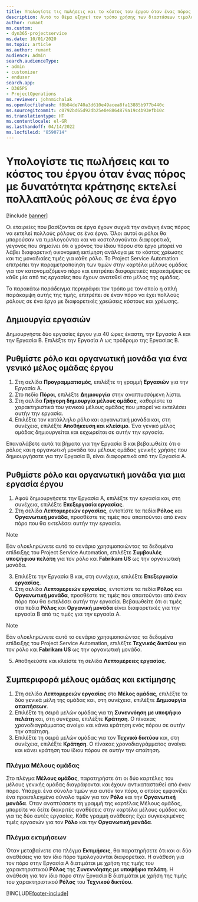 ```yaml
---
title: Υπολογίστε τις πωλήσεις και το κόστος του έργου όταν ένας πόρος με δυνατότητα κράτησης εκτελεί πολλαπλούς ρόλους σε ένα έργο
description: Αυτό το θέμα εξηγεί τον τρόπο χρήσης των διαστάσεων τιμολόγησης για την υποστήριξη της τιμολόγησης και της κοστολόγησης για έναν πόρο που εκτελεί πολλαπλούς ρόλους σε ένα έργο.
author: rumant
ms.custom:
- dyn365-projectservice
ms.date: 10/01/2020
ms.topic: article
ms.author: rumant
audience: Admin
search.audienceType:
- admin
- customizer
- enduser
search.app:
- D365PS
- ProjectOperations
ms.reviewer: johnmichalak
ms.openlocfilehash: f8b84de740a3d610e49acea8fa13885b977b440c
ms.sourcegitcommit: c0792bd65d92db25e0e8864879a19c4b93efb10c
ms.translationtype: HT
ms.contentlocale: el-GR
ms.lasthandoff: 04/14/2022
ms.locfileid: "8590714"
---
```

# <a name="estimate-project-sales-and-costs-when-a-bookable-resource-fills-multiple-roles-for-a-project"></a>Υπολογίστε τις πωλήσεις και το κόστος του έργου όταν ένας πόρος με δυνατότητα κράτησης εκτελεί πολλαπλούς ρόλους σε ένα έργο 

[!include [banner](../includes/psa-now-project-operations.md)]

Οι εταιρείες που βασίζονται σε έργα έχουν συχνά την ανάγκη ένας πόρος να εκτελεί πολλούς ρόλους σε ένα έργο. Όλοι αυτοί οι ρόλοι θα μπορούσαν να τιμολογούνται και να κοστολογούνται διαφορετικά, γεγονός που σημαίνει ότι ο χρόνος του ίδιου πόρου στο έργο μπορεί να λάβει διαφορετική οικονομική εκτίμηση ανάλογα με το κόστος χρέωσης και τις μοναδιαίες τιμές για κάθε ρόλο. Το Project Service Automation επιτρέπει την παραμετροποίηση των τιμών στην καρτέλα μέλους ομάδας για τον κατονομαζόμενο πόρο και επιτρέπει διαφορετικές παρακάμψεις σε κάθε μία από τις εργασίες που έχουν ανατεθεί στο μέλος της ομάδας.

Το παρακάτω παράδειγμα περιγράφει τον τρόπο με τον οποίο η απλή παράκαμψη αυτής της τιμής, επιτρέπει σε έναν πόρο να έχει πολλούς ρόλους σε ένα έργο με διαφορετικές χρεώσεις κόστους και χρέωσης.

## <a name="create-tasks"></a>Δημιουργία εργασιών
Δημιουργήστε δύο εργασίες έργου για 40 ώρες έκαστη, την Εργασία Α και την Εργασία Β. Επιλέξτε την Εργασία Α ως πρόδρομο της Εργασίας Β.

## <a name="set-up-role-and-organization-unit-for-a-generic-project-team-member"></a>Ρυθμίστε ρόλο και οργανωτική μονάδα για ένα γενικό μέλος ομάδας έργου

1. Στη σελίδα **Προγραμματισμός**, επιλέξτε τη γραμμή **Εργασιών** για την Εργασία Α. 
2. Στο πεδίο **Πόροι**, επιλέξτε **Δημιουργία** στην αναπτυσσόμενη λίστα.
3. Στη σελίδα **Γρήγορη δημιουργία μέλους ομάδας**, καθορίστε τα χαρακτηριστικά του γενικού μέλους ομάδας που μπορεί να εκτελέσει αυτήν την εργασία.
4. Επιλέξτε τον κατάλληλο ρόλο και οργανωτική μονάδα και, στη συνέχεια, επιλέξτε **Αποθήκευση και κλείσιμο**. Ένα γενικό μέλος ομάδας δημιουργείται και εκχωρείται σε αυτήν την εργασία. 

Επαναλάβετε αυτά τα βήματα για την Εργασία Β και βεβαιωθείτε ότι ο ρόλος και η οργανωτική μονάδα του μέλους ομάδας γενικής χρήσης που δημιουργήσατε για την Εργασία Β, είναι διαφορετικά από την Εργασία Α. 

## <a name="set-up-role-and-organization-unit-for-a-project-task"></a>Ρυθμίστε ρόλο και οργανωτική μονάδα για μια εργασία έργου

1. Αφού δημιουργήσετε την Εργασία Α, επιλέξτε την εργασία και, στη συνέχεια, επιλέξτε **Επεξεργασία εργασίας**.
2. Στη σελίδα **Λεπτομερειών εργασίας**, εντοπίστε τα πεδία **Ρόλος** και **Οργανωτική μονάδα**, προσθέστε τις τιμές που απαιτούνται από έναν πόρο που θα εκτελέσει αυτήν την εργασία. 

  > [!NOTE]
  > Εάν ολοκληρώνετε αυτό το σενάριο χρησιμοποιώντας τα δεδομένα επίδειξης του Project Service Automation, επιλέξτε **Συμβουλές υποψήφιου πελάτη** για τον ρόλο και **Fabrikam US** ως την οργανωτική μονάδα.

3. Επιλέξτε την Εργασία Β και, στη συνέχεια, επιλέξτε **Επεξεργασία εργασίας**.
4. Στη σελίδα **Λεπτομερειών εργασίας**, εντοπίστε τα πεδία **Ρόλος** και **Οργανωτική μονάδα**, προσθέστε τις τιμές που απαιτούνται από έναν πόρο που θα εκτελέσει αυτήν την εργασία. Βεβαιωθείτε ότι οι τιμές στα πεδία **Ρόλος** και **Οργανική μονάδα** είναι διαφορετικές για την εργασία B από τις τιμές για την εργασία A. 

  > [!NOTE]
  > Εάν ολοκληρώνετε αυτό το σενάριο χρησιμοποιώντας τα δεδομένα επίδειξης του Project Service Automation, επιλέξτε **Τεχνικός δικτύου** για τον ρόλο και **Fabrikam US** ως την οργανωτική μονάδα.

5. Αποθηκεύστε και κλείστε τη σελίδα **Λεπτομέρειες εργασίας**. 

## <a name="team-member-and-estimates-behavior"></a>Συμπεριφορά μέλους ομάδας και εκτίμησης 

1. Στη σελίδα **Λεπτομερειών εργασίας** στο **Μέλος ομάδας**, επιλέξτε τα δύο γενικά μέλη της ομάδας και, στη συνέχεια, επιλέξτε **Δημιουργία απαιτήσεων**. 
2. Επιλέξτε τη σειρά μελών ομάδας για τη **Συνεννόηση με υποψήφιο πελάτη** και, στη συνέχεια, επιλέξτε **Κράτηση**. Ο πίνακας χρονοδιαγράμματος ανοίγει και κάνει κράτηση ενός πόρου σε αυτήν την απαίτηση.
3. Επιλέξτε τη σειρά μελών ομάδας για τον **Τεχνικό δικτύου** και, στη συνέχεια, επιλέξτε **Κράτηση**. Ο πίνακας χρονοδιαγράμματος ανοίγει και κάνει κράτηση του ίδιου πόρου σε αυτήν την απαίτηση.

### <a name="team-member-grid"></a>Πλέγμα Μέλους ομάδας 
Στο πλέγμα **Μέλους ομάδας**, παρατηρήστε ότι οι δύο καρτέλες του μέλους γενικής ομάδας διαγράφονται και έχουν αντικατασταθεί από έναν πόρο. Υπάρχει ένα σύνολο τιμών για αυτόν τον πόρο, ο οποίος εμφανίζει ένα προεπιλεγμένο σύνολο τιμών για τον **Ρόλο** και την **Οργανωτική μονάδα**.
Όταν αναπτύσσετε τη γραμμή της καρτέλας Μέλους ομάδας, μπορείτε να δείτε διακριτές αναθέσεις στην καρτέλα μέλους ομάδας και για τις δύο αυτές εργασίες. Κάθε γραμμή ανάθεσης έχει συγκεκριμένες τιμές εργασιών για τον **Ρόλο** και την **Οργανωτική μονάδα**. 

### <a name="estimates-grid"></a>Πλέγμα εκτιμήσεων 
Όταν μεταβαίνετε στο πλέγμα **Εκτιμήσεις**, θα παρατηρήσετε ότι και οι δύο αναθέσεις για τον ίδιο πόρο τιμολογούνται διαφορετικά.
Η ανάθεση για τον πόρο στην Εργασία Α διατιμάται με χρήση της τιμής του χαρακτηριστικού **Ρόλος** της **Συνεννόησης με υποψήφιο πελάτη**. Η ανάθεση για τον ίδιο πόρο στην Εργασία Β διατιμάται με χρήση της τιμής του χαρακτηριστικού **Ρόλος** του **Τεχνικού δικτύου**.



[!INCLUDE[footer-include](../includes/footer-banner.md)]
